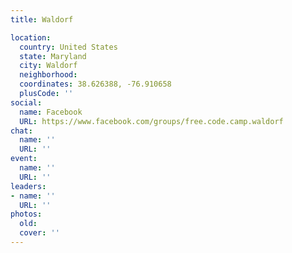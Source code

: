 ```yaml
---
title: Waldorf

location:
  country: United States
  state: Maryland
  city: Waldorf
  neighborhood: 
  coordinates: 38.626388, -76.910658
  plusCode: ''
social:
  name: Facebook
  URL: https://www.facebook.com/groups/free.code.camp.waldorf
chat:
  name: ''
  URL: ''
event:
  name: ''
  URL: ''
leaders:
- name: ''
  URL: ''
photos:
  old: 
  cover: ''
---
```

